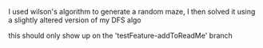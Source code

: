 I used wilson's algorithm to generate a random maze, I then solved it using a slightly altered version of my DFS algo

this should only show up on the 'testFeature-addToReadMe' branch